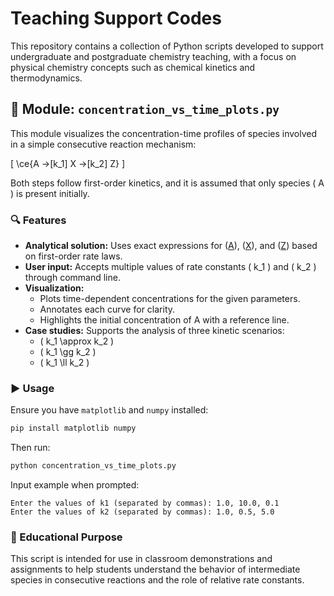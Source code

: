 # Teaching Support Codes

This repository contains a collection of Python scripts developed to support undergraduate and postgraduate chemistry teaching, with a focus on physical chemistry concepts such as chemical kinetics and thermodynamics.

## 📂 Module: `concentration_vs_time_plots.py`

This module visualizes the concentration-time profiles of species involved in a simple consecutive reaction mechanism:

\[
\ce{A ->[k_1] X ->[k_2] Z}
\]

Both steps follow first-order kinetics, and it is assumed that only species \( A \) is present initially.

### 🔍 Features

- **Analytical solution:** Uses exact expressions for \([A](t)\), \([X](t)\), and \([Z](t)\) based on first-order rate laws.
- **User input:** Accepts multiple values of rate constants \( k_1 \) and \( k_2 \) through command line.
- **Visualization:** 
  - Plots time-dependent concentrations for the given parameters.
  - Annotates each curve for clarity.
  - Highlights the initial concentration of A with a reference line.
- **Case studies:** Supports the analysis of three kinetic scenarios:
  - \( k_1 \approx k_2 \)
  - \( k_1 \gg k_2 \)
  - \( k_1 \ll k_2 \)

### ▶️ Usage

Ensure you have `matplotlib` and `numpy` installed:

```bash
pip install matplotlib numpy
```

Then run:

```bash
python concentration_vs_time_plots.py
```

Input example when prompted:
```
Enter the values of k1 (separated by commas): 1.0, 10.0, 0.1
Enter the values of k2 (separated by commas): 1.0, 0.5, 5.0
```

### 📘 Educational Purpose

This script is intended for use in classroom demonstrations and assignments to help students understand the behavior of intermediate species in consecutive reactions and the role of relative rate constants.
